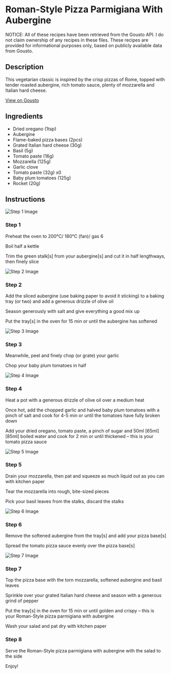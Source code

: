 # Roman-Style Pizza Parmigiana With Aubergine

NOTICE: All of these recipes have been retrieved from the Gousto API. I do not claim ownership of any recipes in these files. These recipes are provided for informational purposes only, based on publicly available data from Gousto.

## Description

This vegetarian classic is inspired by the crisp pizzas of Rome, topped with tender roasted aubergine, rich tomato sauce, plenty of mozzarella and Italian hard cheese. 

[View on Gousto](https://www.gousto.co.uk/recipes/cookbook/roman-pizza-parmigiana-with-aubergine)

## Ingredients

- Dried oregano (1tsp)
- Aubergine
- Flame-baked pizza bases (2pcs)
- Grated Italian hard cheese (30g)
- Basil (5g)
- Tomato paste (16g)
- Mozzarella (125g)
- Garlic clove
- Tomato paste (32g) x0
- Baby plum tomatoes (125g)
- Rocket (20g)

## Instructions

![Step 1 Image](https://production-media.gousto.co.uk/cms/recipe-step-image/2085.-step-12-x200.jpg)

### Step 1

Preheat the oven to 200°C/ 180°C (fan)/ gas 6

Boil half a kettle

Trim the green stalk[s] from your aubergine[s] and cut it in half lengthways, then finely slice

![Step 2 Image](https://production-media.gousto.co.uk/cms/recipe-step-image/2085.-step-2-x200.jpg)

### Step 2

Add the sliced aubergine (use baking paper to avoid it sticking) to a baking tray (or two) and add a generous drizzle of olive oil

Season generously with salt and give everything a good mix up

Put the tray[s] in the oven for 15 min or until the aubergine has softened

![Step 3 Image](https://production-media.gousto.co.uk/cms/recipe-step-image/2085.-step-3-x200.jpg)

### Step 3

Meanwhile, peel and finely chop (or grate) your garlic

Chop your baby plum tomatoes in half

![Step 4 Image](https://production-media.gousto.co.uk/cms/recipe-step-image/2085.-step-4-x200.jpg)

### Step 4

Heat a pot with a generous drizzle of olive oil over a medium heat

Once hot, add the chopped garlic and halved baby plum tomatoes with a pinch of salt and cook for 4-5 min or until the tomatoes have fully broken down

Add your dried oregano, tomato paste, a pinch of sugar and 50ml <span class="text-purple">[65ml]</span> <span class="text-danger">[85ml]</span> boiled water and cook for 2 min or until thickened – this is your tomato pizza sauce

![Step 5 Image](https://production-media.gousto.co.uk/cms/recipe-step-image/2085.-step-5-x200.jpg)

### Step 5

Drain your mozzarella, then pat and squeeze as much liquid out as you can with kitchen paper

Tear the mozzarella into rough, bite-sized pieces

Pick your basil leaves from the stalks, discard the stalks

![Step 6 Image](https://production-media.gousto.co.uk/cms/recipe-step-image/2085step-6-x200.jpg)

### Step 6

Remove the softened aubergine from the tray[s]<span class="text-danger"> </span>and add your pizza base[s]

Spread the tomato pizza sauce evenly over the pizza base[s]

![Step 7 Image](https://production-media.gousto.co.uk/cms/recipe-step-image/2085.-step-7-x200.jpg)

### Step 7

Top the pizza base with the torn mozzarella, softened aubergine and basil leaves

Sprinkle over your grated Italian hard cheese and season with a generous grind of pepper

Put the tray[s] in the oven for 15 min or until golden and crispy – this is your Roman-Style pizza parmigiana with aubergine

Wash your salad and pat dry with kitchen paper

### Step 8

Serve the Roman-Style pizza parmigiana with aubergine with the salad to the side

Enjoy!

